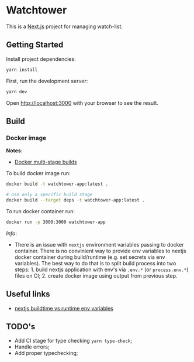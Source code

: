 # Watchtower

This is a [Next.js](https://nextjs.org/) project for managing watch-list.

## Getting Started

Install project dependencies:

```sh
yarn install
```

First, run the development server:

```bash
yarn dev
```

Open [http://localhost:3000](http://localhost:3000) with your browser to see the result.

## Build

### Docker image

**Notes**:

- [Docker multi-stage builds](https://docs.docker.com/build/building/multi-stage/#use-multi-stage-builds)

To build docker image run:

```sh
docker build -t watchtower-app:latest .

# Use only a specific build stage
docker build --target deps -t watchtower-app:latest .
```

To run docker container run:

```sh
docker run -p 3000:3000 watchtower-app
```

_Info_:

- There is an issue with `nextjs` environment variables passing to docker container. There is no convinient way to provide env variables to nextjs docker container during build/runtime (e.g. set secrets via env variables). The best way to do that is to split build process into two steps: 1. build nextjs application with env's via `.env.*` (or `process.env.*`) files on CI; 2. create docker image using output from previous step.

## Useful links

- [nextjs buildtime vs runtime env variables](https://www.saltycrane.com/blog/2021/04/buildtime-vs-runtime-environment-variables-nextjs-docker/)

## TODO's

- Add CI stage for type checking `yarn type-check`;
- Handle errors;
- Add proper typechecking;

